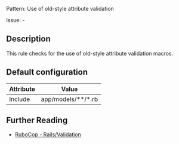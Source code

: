 Pattern: Use of old-style attribute validation

Issue: -

## Description

This rule checks for the use of old-style attribute validation macros.

## Default configuration

Attribute | Value
--- | ---
Include | app/models/\*\*/\*.rb

## Further Reading

* [RuboCop - Rails/Validation](https://docs.rubocop.org/rubocop-rails/cops_rails.html#railsvalidation)

